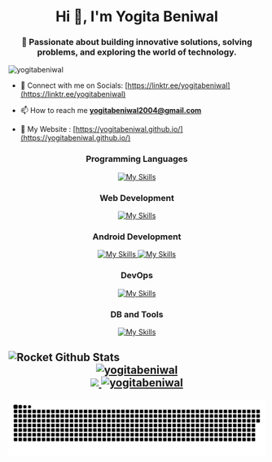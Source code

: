 <h1 align="center">Hi 👋, I'm Yogita Beniwal</h1>
<h3 align="center">🌟 Passionate about building innovative solutions, solving problems, and exploring the world of technology.</h3>

<p align="left"> <img src="https://komarev.com/ghpvc/?username=yogitabeniwal&label=Profile%20views&color=0e75b6&style=flat" alt="yogitabeniwal" /> </p>

- 🔗 Connect with me on Socials: [https://linktr.ee/yogitabeniwal](https://linktr.ee/yogitabeniwal)

- 📫 How to reach me **yogitabeniwal2004@gmail.com**

- 🔗 My Website : [https://yogitabeniwal.github.io/](https://yogitabeniwal.github.io/)

<p align="left">
</p>

<h3 align="center">Programming Languages</h3>
<div align="center">
  <a href="#">
    <img src="https://skillicons.dev/icons?i=c,cpp,java,python," alt="My Skills">
  </a>
</div>

<h3 align="center">Web Development</h3>
<div align="center">
  <a href="#">
    <img src="https://skillicons.dev/icons?i=html,css,js,react,tailwindcss,express,nodejs,bootstrap,php,figma" alt="My Skills">
  </a>
</div>

<h3 align="center">Android Development</h3>
<div align="center">
  <a href="#">
<!--     <img src="https://skillicons.dev/icons?i=androidstudio,kotlin,html,css,js,react,tailwindcss,express,nodejs,bootstrap,figma,django,flask" alt="My Skills"> -->
    <img src="https://skillicons.dev/icons?i=androidstudio" alt="My Skills">
    <img src="https://reactnative.dev/img/header_logo.svg", width=50, height=45, alt="My Skills">
  </a>
</div>

<h3 align="center">DevOps</h3>
<div align="center">
  <a href="#">
    <img src="https://skillicons.dev/icons?i=git,github,linux,aws" alt="My Skills">
  </a>
</div>

<h3 align="center">DB and Tools</h3>
<div align="center">
  <a href="#">
    <img src="https://skillicons.dev/icons?i=mysql,mongodb,vscode,canva" alt="My Skills">
  </a>
</div>

<!-- ANIMATED ROCKET -->
<h2 align="left"><img src="https://raw.githubusercontent.com/Tarikul-Islam-Anik/Animated-Fluent-Emojis/master/Emojis/Travel%20and%20places/Rocket.png" alt="Rocket" width="30" height="30" /> Github Stats 

<!-- GITHUB STATS -->
<div align="center">
  <a href="#">
    <img src="https://github-readme-stats.vercel.app/api/top-langs?username=yogitabeniwal&show_icons=true&locale=en&layout=compact" alt="yogitabeniwal">
  </a>
</div>

<!-- LANGUAGES USED -->
<!-- STREAK -->
<div align="center">
  <a href="#">
    <img src="https://github-readme-stats.vercel.app/api?username=yogitabeniwal&show_icons=true&locale=en" alt=" ">
    <img src="https://github-readme-streak-stats.herokuapp.com/?user=yogitabeniwal&" alt="yogitabeniwal">
  </a>
</div>

<!-- CONTRIBUTION SNAKE -->
<a href=#><img src="contributions.svg"></a>
